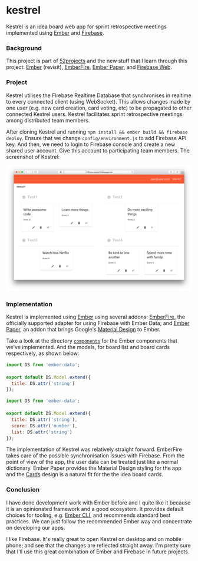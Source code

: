 # kestrel

Kestrel is an idea board web app for sprint retrospective meetings implemented using [Ember](http://emberjs.com) and [Firebase](https://firebase.google.com).

### Background

This project is part of [52projects](https://donny.github.io/52projects/) and the new stuff that I learn through this project: [Ember](http://emberjs.com) (revisit), [EmberFire](https://github.com/firebase/emberfire), [Ember Paper](http://miguelcobain.github.io/ember-paper), and [Firebase Web](https://firebase.google.com/docs/web/setup).

### Project

Kestrel utilises the Firebase Realtime Database that synchronises in realtime to every connected client (using WebSocket). This allows changes made by one user (e.g. new card creation, card voting, etc) to be propagated to other connected Kestrel users. Kestrel facilitates sprint retrospective meetings among distributed team members.

After cloning Kestrel and running `npm install && ember build && firebase deploy`. Ensure that we change `config/environment.js` to add Firebase API key. And then, we need to login to Firebase console and create a new shared user account. Give this account to participating team members. The screenshot of Kestrel:

![Screenshot](https://raw.githubusercontent.com/donny/kestrel/master/screenshot.png)

### Implementation

Kestrel is implemented using [Ember](http://emberjs.com) using several addons: [EmberFire](https://github.com/firebase/emberfire), the officially supported adapter for using Firebase with Ember Data; and [Ember Paper](http://miguelcobain.github.io/ember-paper), an addon that brings Google's [Material Design](https://material.io/guidelines/material-design/introduction.html) to Ember.

Take a look at the directory [`components`](https://github.com/donny/kestrel/blob/master/app/components/) for the Ember components that we've implemented. And the models, for board list and board cards respectively, as shown below:

```javascript
import DS from 'ember-data';

export default DS.Model.extend({
  title: DS.attr('string')
});
```

```javascript
import DS from 'ember-data';

export default DS.Model.extend({
  title: DS.attr('string'),
  score: DS.attr('number'),
  list: DS.attr('string')
});
```

The implementation of Kestrel was relatively straight forward. EmberFire takes care of the possible synchronisation issues with Firebase. From the point of view of the app, the user data can be treated just like a normal dictionary. Ember Paper provides the Material Design styling for the app and the [Cards](https://material.io/guidelines/components/cards.html) design is a natural fit for the the idea board cards.

### Conclusion

I have done development work with Ember before and I quite like it because it is an opinionated framework and a good ecosystem. It provides default choices for tooling, e.g. [Ember CLI](https://ember-cli.com), and recommends standard best practices. We can just follow the recommended Ember way and concentrate on developing our apps.

I like Firebase. It's really great to open Kestrel on desktop and on mobile phone; and see that the changes are reflected straight away. I'm pretty sure that I'll use this great combination of Ember and Firebase in future projects.

